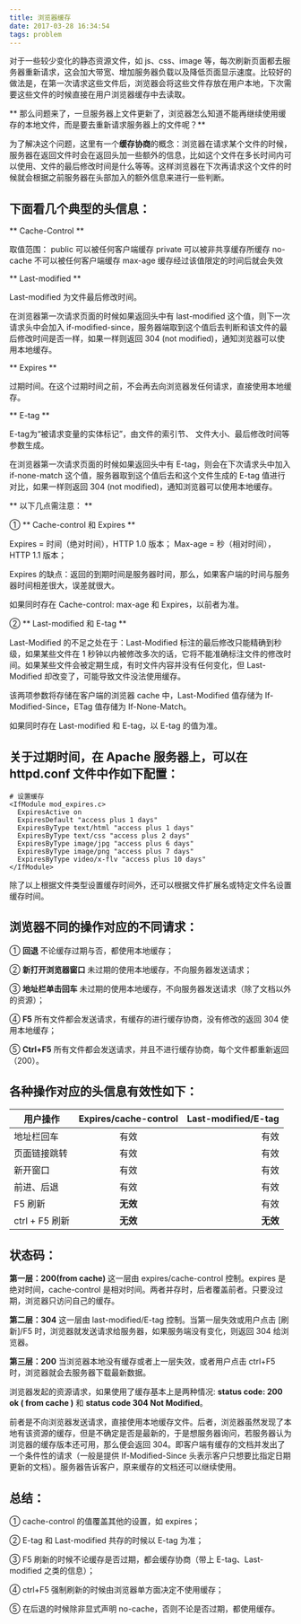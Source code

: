 ```yaml
---
title: 浏览器缓存
date: 2017-03-28 16:34:54
tags: problem
---
```


对于一些较少变化的静态资源文件，如 js、css、image 等，每次刷新页面都去服务器重新请求，这会加大带宽、增加服务器负载以及降低页面显示速度。比较好的做法是，在第一次请求这些文件后，浏览器会将这些文件存放在用户本地，下次需要这些文件的时候直接在用户浏览器缓存中去读取。

<!-- more -->

** 那么问题来了，一旦服务器上文件更新了，浏览器怎么知道不能再继续使用缓存的本地文件，而是要去重新请求服务器上的文件呢？**

为了解决这个问题，这里有一个**缓存协商**的概念：浏览器在请求某个文件的时候，服务器在返回文件时会在返回头加一些额外的信息，比如这个文件在多长时间内可以使用、文件的最后修改时间是什么等等。这样浏览器在下次再请求这个文件的时候就会根据之前服务器在头部加入的额外信息来进行一些判断。

## 下面看几个典型的头信息：

 ** Cache-Control **

取值范围：
public     可以被任何客户端缓存
private    可以被非共享缓存所缓存
no-cache   不可以被任何客户端缓存
max-age    缓存经过该值限定的时间后就会失效

** Last-modified **

Last-modified 为文件最后修改时间。

在浏览器第一次请求页面的时候如果返回头中有 last-modified 这个值，则下一次请求头中会加入 if-modified-since，服务器端取到这个值后去判断和该文件的最后修改时间是否一样，如果一样则返回 304 (not modified)，通知浏览器可以使用本地缓存。

** Expires **

过期时间。在这个过期时间之前，不会再去向浏览器发任何请求，直接使用本地缓存。

** E-tag **

E-tag为“被请求变量的实体标记”，由文件的索引节、 文件大小、最后修改时间等参数生成。

在浏览器第一次请求页面的时候如果返回头中有 E-tag，则会在下次请求头中加入 if-none-match 这个值，服务器取到这个值后去和这个文件生成的 E-tag 值进行对比，如果一样则返回 304 (not modified)，通知浏览器可以使用本地缓存。

** 以下几点需注意： **

① ** Cache-control 和 Expires **

Expires = 时间（绝对时间），HTTP 1.0 版本；
Max-age = 秒（相对时间），HTTP 1.1 版本；

Expires 的缺点：返回的到期时间是服务器时间，那么，如果客户端的时间与服务器时间相差很大，误差就很大。

如果同时存在 Cache-control: max-age 和 Expires，以前者为准。

② ** Last-modified 和 E-tag **

Last-Modified 的不足之处在于：Last-Modified 标注的最后修改只能精确到秒级，如果某些文件在 1 秒钟以内被修改多次的话，它将不能准确标注文件的修改时间。如果某些文件会被定期生成，有时文件内容并没有任何变化，但 Last-Modified 却改变了，可能导致文件没法使用缓存。

该两项参数将存储在客户端的浏览器 cache 中，Last-Modified 值存储为 If-Modified-Since，ETag 值存储为 If-None-Match。

如果同时存在 Last-modified 和 E-tag，以 E-tag 的值为准。

## 关于过期时间，在 Apache 服务器上，可以在 httpd.conf 文件中作如下配置：

```
# 设置缓存
<IfModule mod_expires.c> 
  ExpiresActive on 
  ExpiresDefault "access plus 1 days" 
  ExpiresByType text/html "access plus 1 days" 
  ExpiresByType text/css "access plus 2 days" 
  ExpiresByType image/jpg "access plus 6 days" 
  ExpiresByType image/png "access plus 7 days" 
  ExpiresByType video/x-flv "access plus 10 days"
</IfModule>
```

除了以上根据文件类型设置缓存时间外，还可以根据文件扩展名或特定文件名设置缓存时间。

## 浏览器不同的操作对应的不同请求：

① **回退**
   不论缓存过期与否，都使用本地缓存；

② **新打开浏览器窗口**
   未过期的使用本地缓存，不向服务器发送请求；

③ **地址栏单击回车**
   未过期的使用本地缓存，不向服务器发送请求（除了文档以外的资源）；

④ **F5**
   所有文件都会发送请求，有缓存的进行缓存协商，没有修改的返回 304 使用本地缓存；

⑤ **Ctrl+F5**
   所有文件都会发送请求，并且不进行缓存协商，每个文件都重新返回（200）。

## 各种操作对应的头信息有效性如下：

| 用户操作 | Expires/cache-control | Last-modified/E-tag |
| ------------- |:-------------:| -----:|
| 地址栏回车      | 有效 | 有效 |
| 页面链接跳转    | 有效 | 有效 |
| 新开窗口        | 有效 | 有效 |
| 前进、后退      | 有效 | 有效 |
| F5 刷新         | **无效** | 有效 |
| ctrl + F5 刷新  | **无效** | **无效** |

## 状态码：

**第一层：200(from cache)**
这一层由 expires/cache-control 控制。expires 是绝对时间，cache-control 是相对时间。两者并存时，后者覆盖前者。只要没过期，浏览器只访问自己的缓存。

**第二层：304**
这一层由 last-modified/E-tag 控制。当第一层失效或用户点击 [刷新]/F5 时，浏览器就发送请求给服务器，如果服务端没有变化，则返回 304 给浏览器。

**第三层：200**
当浏览器本地没有缓存或者上一层失效，或者用户点击 ctrl+F5 时，浏览器就会去服务器下载最新数据。

浏览器发起的资源请求，如果使用了缓存基本上是两种情况: **status code: 200 ok ( from cache )** 和 **status code 304 Not Modified**。

前者是不向浏览器发送请求，直接使用本地缓存文件。后者，浏览器虽然发现了本地有该资源的缓存，但是不确定是否是最新的，于是想服务器询问，若服务器认为浏览器的缓存版本还可用，那么便会返回 304。即客户端有缓存的文档并发出了一个条件性的请求（一般是提供 If-Modified-Since 头表示客户只想要比指定日期更新的文档）。服务器告诉客户，原来缓存的文档还可以继续使用。

## 总结：

① cache-control 的值覆盖其他的设置，如 expires；

② E-tag 和 Last-modified 共存的时候以 E-tag 为准；

③ F5 刷新的时候不论缓存是否过期，都会缓存协商（带上 E-tag、Last-modified 之类的信息）；

④ ctrl+F5 强制刷新的时候由浏览器单方面决定不使用缓存；

⑤ 在后退的时候除非显式声明 no-cache，否则不论是否过期，都使用缓存。
























